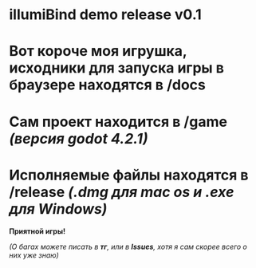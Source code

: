 # illumiBind demo release v0.1

# Вот короче моя игрушка, исходники для запуска игры в **браузере находятся** в **/docs**
# Сам проект находится в **/game** _(версия godot 4.2.1)_
# Исполняемые файлы находятся в **/release** _(.dmg для **mac os** и .exe для **Windows**)_

**Приятной игры!**

_(О багах можете писать в **тг**, или в **Issues**, хотя я сам скорее всего о них уже знаю)_
